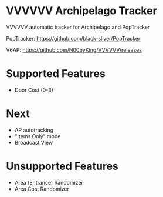 # VVVVVV Archipelago Tracker
VVVVVV automatic tracker for Archipelago and PopTracker

PopTracker: https://github.com/black-sliver/PopTracker

V6AP: https://github.com/N00byKing/VVVVVV/releases

# Supported Features
- Door Cost (0-3)

# Next
- AP autotracking
- "Items Only" mode
- Broadcast View

# Unsupported Features
- Area (Entrance) Randomizer
- Area Cost Randomizer
